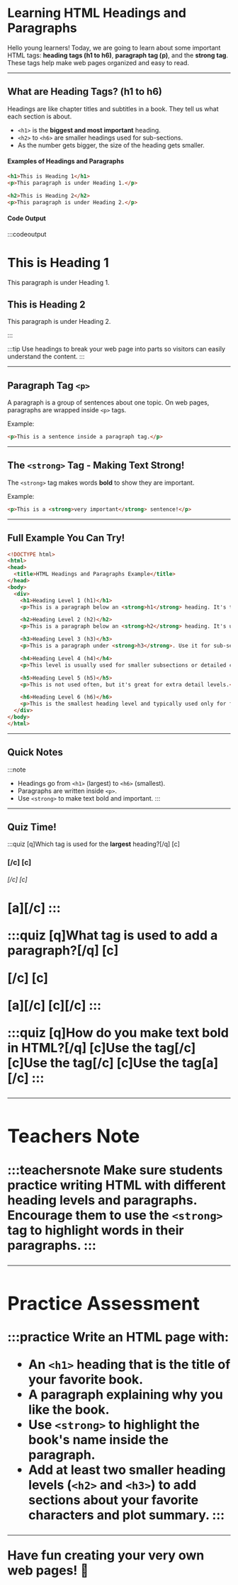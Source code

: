 # Learning HTML Headings and Paragraphs

Hello young learners! Today, we are going to learn about some important HTML tags: **heading tags (h1 to h6)**, **paragraph tag (p)**, and the **strong tag**. These tags help make web pages organized and easy to read.

---

## What are Heading Tags? (h1 to h6)

Headings are like chapter titles and subtitles in a book. They tell us what each section is about.

- `<h1>` is the **biggest and most important** heading.
- `<h2>` to `<h6>` are smaller headings used for sub-sections.
- As the number gets bigger, the size of the heading gets smaller.

#### Examples of Headings and Paragraphs

```html
<h1>This is Heading 1</h1>
<p>This paragraph is under Heading 1.</p>

<h2>This is Heading 2</h2>
<p>This paragraph is under Heading 2.</p>
```

#### Code Output
:::codeoutput
<h1>This is Heading 1</h1>
<p>This paragraph is under Heading 1.</p>

<h2>This is Heading 2</h2>
<p>This paragraph is under Heading 2.</p>
:::

:::tip
Use headings to break your web page into parts so visitors can easily understand the content.
:::

---

## Paragraph Tag `<p>`

A paragraph is a group of sentences about one topic. On web pages, paragraphs are wrapped inside `<p>` tags.

Example:

```html
<p>This is a sentence inside a paragraph tag.</p>
```

---

## The `<strong>` Tag - Making Text Strong!

The `<strong>` tag makes words **bold** to show they are important.

Example:

```html
<p>This is a <strong>very important</strong> sentence!</p>
```

---

## Full Example You Can Try!

```html
<!DOCTYPE html>
<html>
<head>
  <title>HTML Headings and Paragraphs Example</title>  
</head>
<body>
  <div>
    <h1>Heading Level 1 (h1)</h1>
    <p>This is a paragraph below an <strong>h1</strong> heading. It's typically used as the main title of a page.</p>

    <h2>Heading Level 2 (h2)</h2>
    <p>This is a paragraph below an <strong>h2</strong> heading. It's used for major sections of content.</p>

    <h3>Heading Level 3 (h3)</h3>
    <p>This is a paragraph under <strong>h3</strong>. Use it for sub-sections inside h2 sections.</p>

    <h4>Heading Level 4 (h4)</h4>
    <p>This level is usually used for smaller subsections or detailed content divisions.</p>

    <h5>Heading Level 5 (h5)</h5>
    <p>This is not used often, but it's great for extra detail levels.</p>

    <h6>Heading Level 6 (h6)</h6>
    <p>This is the smallest heading level and typically used only for fine structure inside deeply nested content.</p>
  </div>
</body>
</html>
```

---

## Quick Notes

:::note
- Headings go from `<h1>` (largest) to `<h6>` (smallest).
- Paragraphs are written inside `<p>`.
- Use `<strong>` to make text bold and important.
:::

---

## Quiz Time!

:::quiz
[q]Which tag is used for the **largest** heading?[/q]
[c]<h3>[/c]
[c]<h6>[/c]
[c]<h1>[a][/c]
:::

:::quiz
[q]What tag is used to add a paragraph?[/q]
[c]<div>[/c]
[c]<p>[a][/c]
[c]<strong>[/c]
:::

:::quiz
[q]How do you make text **bold** in HTML?[/q]
[c]Use the <bold> tag[/c]
[c]Use the <bigger> tag[/c]
[c]Use the <strong> tag[a][/c]
:::

---

## Teachers Note

:::teachersnote
Make sure students practice writing HTML with different heading levels and paragraphs. Encourage them to use the `<strong>` tag to highlight words in their paragraphs.
:::

---

## Practice Assessment

:::practice
Write an HTML page with:
- An `<h1>` heading that is the title of your favorite book.
- A paragraph explaining why you like the book.
- Use `<strong>` to highlight the book's name inside the paragraph.
- Add at least two smaller heading levels (`<h2>` and `<h3>`) to add sections about your favorite characters and plot summary.
:::

---

Have fun creating your very own web pages! 🎉
